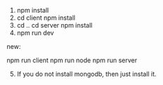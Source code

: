 1. npm install
2. cd client
   npm install
3. cd ..
   cd server
   npm install
4. npm run dev

new:

npm run client
npm run node
npm run server

5. If you do not install mongodb, then just install it.